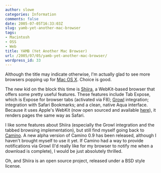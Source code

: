 ```yaml
---
author: slowe
categories: Information
comments: false
date: 2005-07-05T16:33:03Z
slug: yamb-yet-another-mac-browser
tags:
- Macintosh
- OSS
- Web
title: YAMB (Yet Another Mac Browser)
url: /2005/07/05/yamb-yet-another-mac-browser/
wordpress_id: 33
---
```


Although the title may indicate otherwise, I'm actually glad to see more browsers popping up for [Mac OS X](http://www.apple.com/macosx/). Choice is good.

The new kid on the block this time is [Shiira](http://hmdt-web.net/shiira/index-e.html), a WebKit-based browser that offers some pretty useful features. These features include Tab Expose, which is Expose for browser tabs (activated via F8); [Growl](http://www.growl.info/) integration; integration with Safari Bookmarks; and a clean, native Aqua interface. Because it uses Apple's WebKit (now open sourced and available [here](http://webkit.opendarwin.org/)), it renders pages the same way as Safari.

I like some features about Shiira (especially the Growl integration and the tabbed browsing implementation), but still find myself going back to [Camino](http://www.caminobrowser.org/). A new alpha version of Camino 0.9 has been released, although I haven't brought myself to use it yet. If Camino had a way to provide notifications via Growl (I'd really like for my browser to notify me when a download is complete), I would be just absolutely thrilled.

Oh, and Shiira is an open source project, released under a BSD style license.
